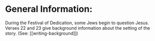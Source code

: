 # General Information:

During the Festival of Dedication, some Jews begin to question Jesus. Verses 22 and 23 give background information about the setting of the story. (See: [[writing-background]])